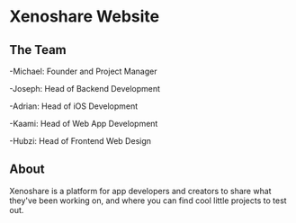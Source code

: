 # Xenoshare Website

## The Team
-Michael: Founder and Project Manager

-Joseph: Head of Backend Development

-Adrian: Head of iOS Development

-Kaami: Head of Web App Development

-Hubzi: Head of Frontend Web Design

## About
Xenoshare is a platform for app developers and creators to share what they've been working on, and where you can find cool little projects to test out.
